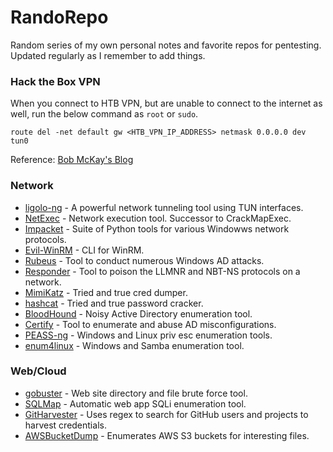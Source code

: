 # RandoRepo
Random series of my own personal notes and favorite repos for pentesting. Updated regularly as I remember to add things.

### Hack the Box VPN
When you connect to HTB VPN, but are unable to connect to the internet as well, run the below command as `root` or `sudo`.

```
route del -net default gw <HTB_VPN_IP_ADDRESS> netmask 0.0.0.0 dev tun0
```
Reference: [Bob McKay's Blog](https://bobmckay.com/i-t-support-networking/ethical-hacking/hackthebox-vpn-internet-not-working-aka-enable-split-tunneling-on-htb-vpn/)

### Network

 - [ligolo-ng](https://github.com/nicocha30/ligolo-ng) - A powerful network tunneling tool using TUN interfaces.
 - [NetExec](https://github.com/Pennyw0rth/NetExec) - Network execution tool. Successor to CrackMapExec.
 - [Impacket](https://github.com/fortra/impacket) - Suite of Python tools for various Windowws network protocols. 
 - [Evil-WinRM](https://github.com/Hackplayers/evil-winrm) - CLI for WinRM.
 - [Rubeus](https://github.com/GhostPack/Rubeus) - Tool to conduct numerous Windows AD attacks.
 - [Responder](https://github.com/SpiderLabs/Responder) - Tool to poison the LLMNR and NBT-NS protocols on a network.
 - [MimiKatz](https://github.com/gentilkiwi/mimikatz) - Tried and true cred dumper.
 - [hashcat](https://github.com/hashcat/hashcat) - Tried and true password cracker.
 - [BloodHound](https://github.com/SpecterOps/BloodHound) - Noisy Active Directory enumeration tool.
 - [Certify](https://github.com/GhostPack/Certify) - Tool to enumerate and abuse AD misconfigurations.
 - [PEASS-ng](https://github.com/peass-ng/PEASS-ng/tree/master) - Windows and Linux priv esc enumeration tools.
 - [enum4linux](https://github.com/CiscoCXSecurity/enum4linux) - Windows and Samba enumeration tool. 


### Web/Cloud

 - [gobuster](https://www.kali.org/tools/gobuster/) - Web site directory and file brute force tool. 
 - [SQLMap](https://github.com/sqlmapproject/sqlmap) - Automatic web app SQLi enumeration tool.
 - [GitHarvester](https://github.com/metac0rtex/GitHarvester) - Uses regex to search for GitHub users and projects to harvest credentials.
 - [AWSBucketDump](https://github.com/jordanpotti/AWSBucketDump) - Enumerates AWS S3 buckets for interesting files. 
